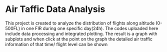 # Air Taffic Data Analysis
This project is created to analyze the distribution of flights along altitude (0-500FL) in one FIR during one specific day(24h). 
The codes uploaded here include data processing and integrated plotting.
The result is a graph with subplots and when click at the point on the graph the detailed air traffic information of that time/ flight level can be shown
